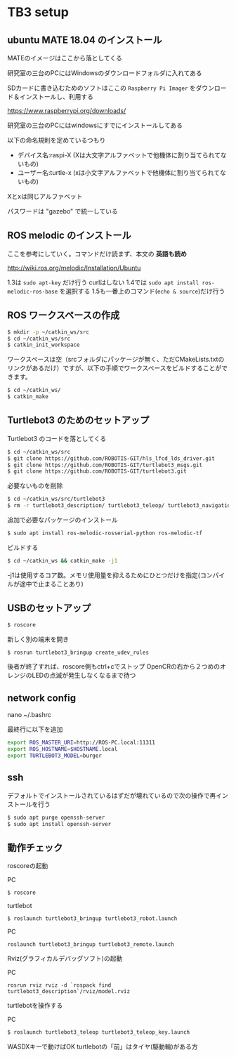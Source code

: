 # TB3 setup

## ubuntu MATE 18.04 のインストール

MATEのイメージはここから落としてくる

研究室の三台のPCにはWindowsのダウンロードフォルダに入れてある

SDカードに書き込むためのソフトはここの `Raspberry Pi Imager` をダウンロード＆インストールし、利用する

https://www.raspberrypi.org/downloads/

研究室の三台のPCにはwindowsにすでにインストールしてある


以下の命名規則を定めているつもり

- デバイス名:raspi-X  (Xは大文字アルファベットで他機体に割り当てられてないもの)
- ユーザー名:turtle-x (xは小文字アルファベットで他機体に割り当てられてないもの)

Xとxは同じアルファベット

パスワードは "gazebo" で統一している




## ROS melodic のインストール

ここを参考にしていく。コマンドだけ読まず、本文の **英語も読め**

http://wiki.ros.org/melodic/Installation/Ubuntu

1.3は `sudo apt-key` だけ行う curlはしない
1.4では `sudo apt install ros-melodic-ros-base` を選択する
1.5も一番上のコマンド(`echo & source`)だけ行う

## ROS ワークスペースの作成

```bash
$ mkdir -p ~/catkin_ws/src
$ cd ~/catkin_ws/src
$ catkin_init_workspace
```

ワークスペースは空（srcフォルダにパッケージが無く、ただCMakeLists.txtのリンクがあるだけ）ですが、以下の手順でワークスペースをビルドすることができます。

```bash
$ cd ~/catkin_ws/
$ catkin_make
```

## Turtlebot3 のためのセットアップ

Turtlebot3 のコードを落としてくる
```bash
$ cd ~/catkin_ws/src
$ git clone https://github.com/ROBOTIS-GIT/hls_lfcd_lds_driver.git
$ git clone https://github.com/ROBOTIS-GIT/turtlebot3_msgs.git
$ git clone https://github.com/ROBOTIS-GIT/turtlebot3.git
```
必要ないものを削除
```bash
$ cd ~/catkin_ws/src/turtlebot3
$ rm -r turtlebot3_description/ turtlebot3_teleop/ turtlebot3_navigation/ turtlebot3_slam/ turtlebot3_example/
```
追加で必要なパッケージのインストール
```bash
$ sudo apt install ros-melodic-rosserial-python ros-melodic-tf
```
ビルドする
```bash
$ cd ~/catkin_ws && catkin_make -j1
```

-j1は使用するコア数。メモリ使用量を抑えるためにひとつだけを指定(コンパイルが途中で止まることあり)

## USBのセットアップ

```bash
$ roscore
```
新しく別の端末を開き
```bash
$ rosrun turtlebot3_bringup create_udev_rules
```
後者が終了すれば、roscore側もctrl+cでストップ
OpenCRの右から２つめのオレンジのLEDの点滅が発生しなくなるまで待つ

## network config

nano ~/.bashrc

最終行に以下を追加

```bash
export ROS_MASTER_URI=http://ROS-PC.local:11311
export ROS_HOSTNAME=$HOSTNAME.local
export TURTLEBOT3_MODEL=burger
```

## ssh

デフォルトでインストールされているはずだが壊れているので次の操作で再インストールを行う

```bash
$ sudo apt purge openssh-server
$ sudo apt install openssh-server
```
## 動作チェック

roscoreの起動

PC
```bash:PC
$ roscore
```


turtlebot
```bash:turtlebot
$ roslaunch turtlebot3_bringup turtlebot3_robot.launch
```

PC
```bash:PC
roslaunch turtlebot3_bringup turtlebot3_remote.launch
```

Rviz(グラフィカルデバッグソフト)の起動

PC
```bash:PC
rosrun rviz rviz -d `rospack find turtlebot3_description`/rviz/model.rviz
```

turtlebotを操作する

PC
```bash
$ roslaunch turtlebot3_teleop turtlebot3_teleop_key.launch
```
WASDXキーで動けばOK
turtlebotの「前」はタイヤ(駆動輪)がある方
